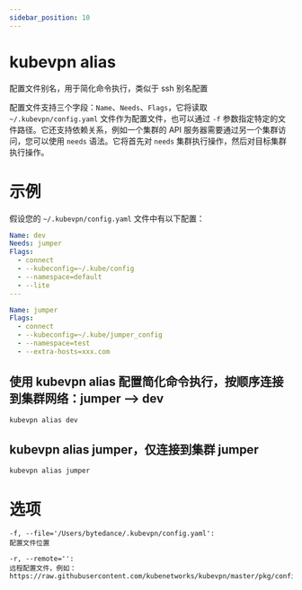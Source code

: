 ```yaml
---
sidebar_position: 10
---
```


# kubevpn alias

配置文件别名，用于简化命令执行，类似于 ssh 别名配置

配置文件支持三个字段：`Name`、`Needs`、`Flags`，它将读取 `~/.kubevpn/config.yaml` 文件作为配置文件，也可以通过 `-f`
参数指定特定的文件路径。它还支持依赖关系，例如一个集群的 API 服务器需要通过另一个集群访问，您可以使用 `needs`
语法。它将首先对 `needs` 集群执行操作，然后对目标集群执行操作。

# 示例

假设您的 `~/.kubevpn/config.yaml` 文件中有以下配置：

```yaml
Name: dev
Needs: jumper
Flags:
  - connect
  - --kubeconfig=~/.kube/config
  - --namespace=default
  - --lite
---

Name: jumper
Flags:
  - connect
  - --kubeconfig=~/.kube/jumper_config
  - --namespace=test
  - --extra-hosts=xxx.com
```

## 使用 kubevpn alias 配置简化命令执行，按顺序连接到集群网络：jumper --> dev

```shell
kubevpn alias dev
```

## kubevpn alias jumper，仅连接到集群 jumper

```shell
kubevpn alias jumper
```

# 选项

```text
-f, --file='/Users/bytedance/.kubevpn/config.yaml':
配置文件位置

-r, --remote='':
远程配置文件，例如：https://raw.githubusercontent.com/kubenetworks/kubevpn/master/pkg/config/config.yaml
```